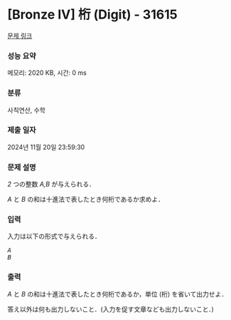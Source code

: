 # [Bronze IV] 桁 (Digit) - 31615 

[문제 링크](https://www.acmicpc.net/problem/31615) 

### 성능 요약

메모리: 2020 KB, 시간: 0 ms

### 분류

사칙연산, 수학

### 제출 일자

2024년 11월 20일 23:59:30

### 문제 설명

<p><var>2</var> つの整数 <var>A,B</var> が与えられる．</p>

<p><var>A</var> と <var>B</var> の和は十進法で表したとき何桁であるか求めよ．</p>

### 입력 

 <p>入力は以下の形式で与えられる．</p>

<pre><var>A</var>
<var>B</var></pre>

### 출력 

 <p><var>A</var> と <var>B</var> の和は十進法で表したとき何桁であるか，単位 (桁) を省いて出力せよ．</p>

<p>答え以外は何も出力しないこと．(入力を促す文章なども出力しないこと．)</p>

